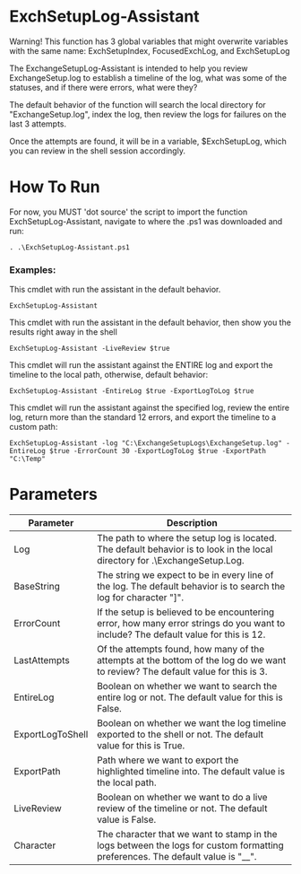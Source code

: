 # ExchSetupLog-Assistant
Warning! This function has 3 global variables that might overwrite variables with the same name: ExchSetupIndex, FocusedExchLog, and ExchSetupLog

The ExchangeSetupLog-Assistant is intended to help you review ExchangeSetup.log to establish a timeline of the log, what was some of the statuses, and if there were errors, what were they?

The default behavior of the function will search the local directory for "ExchangeSetup.log", index the log, then review the logs for failures on the last 3 attempts.

Once the attempts are found, it will be in a variable, $ExchSetupLog, which you can review in the shell session accordingly.


# How To Run
For now, you MUST 'dot source' the script to import the function ExchSetupLog-Assistant, navigate to where the .ps1 was downloaded and run:
```
. .\ExchSetupLog-Assistant.ps1
```

### Examples:

This cmdlet with run the assistant in the default behavior.
```
ExchSetupLog-Assistant
```
This cmdlet with run the assistant in the default behavior, then show you the results right away in the shell
```
ExchSetupLog-Assistant -LiveReview $true
```
This cmdlet will run the assistant against the ENTIRE log and export the timeline to the local path, otherwise, default behavior:

```
ExchSetupLog-Assistant -EntireLog $true -ExportLogToLog $true
```
This cmdlet will run the assistant against the specified log, review the entire log, return more than the standard 12 errors, and export the timeline to a custom path:

```
ExchSetupLog-Assistant -log "C:\ExchangeSetupLogs\ExchangeSetup.log" -EntireLog $true -ErrorCount 30 -ExportLogToLog $true -ExportPath "C:\Temp"
```

###
# Parameters

Parameter | Description
----------|------------
Log | The path to where the setup log is located. The default behavior is to look in the local directory for .\ExchangeSetup.Log.
BaseString | The string we expect to be in every line of the log. The default behavior is to search the log for character "]".
ErrorCount | If the setup is believed to be encountering error, how many error strings do you want to include? The default value for this is 12.
LastAttempts | Of the attempts found, how many of the attempts at the bottom of the log do we want to review? The default value for this is 3.
EntireLog | Boolean on whether we want to search the entire log or not. The default value for this is False.
ExportLogToShell | Boolean on whether we want the log timeline exported to the shell or not. The default value for this is True.
ExportPath | Path where we want to export the highlighted timeline into. The default value is the local path.
LiveReview | Boolean on whether we want to do a live review of the timeline or not. The default value is False.
Character | The character that we want to stamp in the logs between the logs for custom formatting preferences. The default value is "__".
